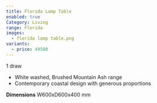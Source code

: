 ```yaml
---
title: Florida Lamp Table
enabled: true
Category: Living
range: Florida
images:
  - florida lamp table.png
variants:
  - price: 49500
---
```

1 draw
* White washed, Brushed Mountain Ash range
* Contemporary coastal design with generous proportions

**Dimensions**
W600xD600x400 mm
